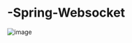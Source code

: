 # -Spring-Websocket

![image](https://user-images.githubusercontent.com/84279882/130406150-9a74f95b-2106-43ef-a5d0-16fb988f7335.png)
